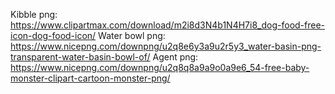 Kibble png: https://www.clipartmax.com/download/m2i8d3N4b1N4H7i8_dog-food-free-icon-dog-food-icon/
Water bowl png: https://www.nicepng.com/downpng/u2q8e6y3a9u2r5y3_water-basin-png-transparent-water-basin-bowl-of/
Agent png: https://www.nicepng.com/downpng/u2q8q8a9a9o0a9e6_54-free-baby-monster-clipart-cartoon-monster-png/ 
